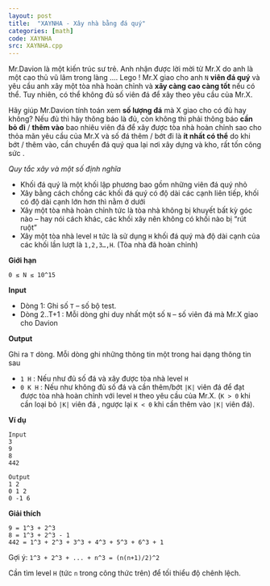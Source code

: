 ```yaml
---
layout: post
title:  "XAYNHA - Xây nhà bằng đá quý"
categories: [math]
code: XAYNHA
src: XAYNHA.cpp
---
```



Mr.Davion là một kiến trúc sư trẻ. Anh nhận được lời mời từ Mr.X do anh là một cao thủ vũ lâm trong làng …. Lego ! Mr.X giao cho anh `N` **viên đá quý** và yêu cầu anh xây một tòa nhà hoàn chỉnh và **xây càng cao càng tốt** nếu có thể. Tuy nhiên, có thể không đủ số viên đá để xây theo yêu cầu của Mr.X.

Hãy giúp Mr.Davion tính toán xem **số lượng đá** mà X giao cho có đủ hay không? Nếu đủ thì hãy thông báo là đủ, còn không thì phải thông báo **cần bỏ đi** / **thêm vào** bao nhiêu viên đá để xây được tòa nhà hoàn chỉnh sao cho thỏa mãn yêu cầu của Mr.X và số đá thêm / bớt đi là **ít nhất có thể** do khi bớt / thêm vào, cần chuyển đá quý qua lại nơi xây dựng và kho, rất tốn công sức .

_Quy tắc xây và một số định nghĩa_

+ Khối đá quý là một khối lập phương bao gồm những viên đá quý nhỏ
+ Xây bằng cách chồng các khối đá quý có độ dài các cạnh liên tiếp, khối có độ dài cạnh lớn hơn thì nằm ở dưới
+ Xây một tòa nhà hoàn chỉnh tức là tòa nhà không bị khuyết bất kỳ góc nào – hay nói cách khác, các khối xây nên không có khối nào bị “rút ruột”
+ Xây một tòa nhà level `H` tức là sử dụng `H` khối đá quý mà độ dài cạnh của các khối lần lượt là `1,2,3…,H`. (Tòa nhà đã hoàn chỉnh)


**Giới hạn**

`0 ≤ N ≤ 10^15`

**Input**

+ Dòng 1: Ghi số `T` – số bộ test.
+ Dòng 2..T+1 : Mỗi dòng ghi duy nhất một số `N` – số viên đá mà Mr.X giao cho Davion

**Output**

Ghi ra `T` dòng. Mỗi dòng ghi những thông tin một trong hai dạng thông tin sau

+ `1 H` : Nếu như đủ số đá và xây được tòa nhà level `H`
+ `0 K H` : Nếu như không đủ số đá và cần thêm/bớt `|K|` viên đá để đạt được tòa nhà hoàn chỉnh với level `H` theo yêu cầu của Mr.X. (`K > 0` khi cần loại bỏ `|K|` viên đá , ngược lại `K < 0` khi cần thêm vào `|K|` viên đá).

**Ví dụ**

```
Input
3
9
8
442

Output
1 2
0 1 2
0 -1 6
```

**Giải thích**

```
9 = 1^3 + 2^3
8 = 1^3 + 2^3 - 1
442 = 1^3 + 2^3 + 3^3 + 4^3 + 5^3 + 6^3 + 1
```

<!--more-->


Gợi ý: `1^3 + 2^3 + ... + n^3 = (n(n+1)/2)^2`

Cần tìm level `H` (tức `n` trong công thức trên) để tối thiểu độ chênh lệch.
